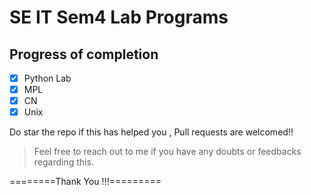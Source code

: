 # SE IT Sem4 Lab Programs

## Progress of completion
- [x] Python Lab
- [x] MPL
- [x] CN
- [x] Unix

Do star the repo if this has helped you , Pull requests are welcomed!!
<blockquote>
Feel free to reach out to me if you have any doubts or feedbacks regarding this.<br>
</blockquote>

========Thank You !!!=========
